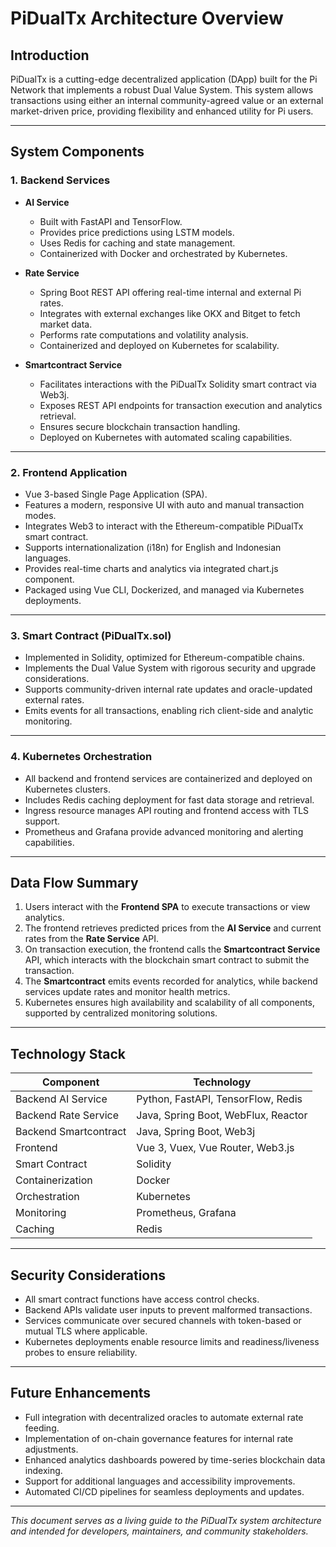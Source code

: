 # PiDualTx Architecture Overview

## Introduction

PiDualTx is a cutting-edge decentralized application (DApp) built for the Pi Network that implements a robust Dual Value System. This system allows transactions using either an internal community-agreed value or an external market-driven price, providing flexibility and enhanced utility for Pi users.

---

## System Components

### 1. Backend Services

- **AI Service**  
  - Built with FastAPI and TensorFlow.  
  - Provides price predictions using LSTM models.  
  - Uses Redis for caching and state management.  
  - Containerized with Docker and orchestrated by Kubernetes.  

- **Rate Service**  
  - Spring Boot REST API offering real-time internal and external Pi rates.  
  - Integrates with external exchanges like OKX and Bitget to fetch market data.  
  - Performs rate computations and volatility analysis.  
  - Containerized and deployed on Kubernetes for scalability.  

- **Smartcontract Service**  
  - Facilitates interactions with the PiDualTx Solidity smart contract via Web3j.  
  - Exposes REST API endpoints for transaction execution and analytics retrieval.  
  - Ensures secure blockchain transaction handling.  
  - Deployed on Kubernetes with automated scaling capabilities.  

---

### 2. Frontend Application

- Vue 3-based Single Page Application (SPA).  
- Features a modern, responsive UI with auto and manual transaction modes.  
- Integrates Web3 to interact with the Ethereum-compatible PiDualTx smart contract.  
- Supports internationalization (i18n) for English and Indonesian languages.  
- Provides real-time charts and analytics via integrated chart.js component.  
- Packaged using Vue CLI, Dockerized, and managed via Kubernetes deployments.  

---

### 3. Smart Contract (PiDualTx.sol)

- Implemented in Solidity, optimized for Ethereum-compatible chains.  
- Implements the Dual Value System with rigorous security and upgrade considerations.  
- Supports community-driven internal rate updates and oracle-updated external rates.  
- Emits events for all transactions, enabling rich client-side and analytic monitoring.  

---

### 4. Kubernetes Orchestration

- All backend and frontend services are containerized and deployed on Kubernetes clusters.  
- Includes Redis caching deployment for fast data storage and retrieval.  
- Ingress resource manages API routing and frontend access with TLS support.  
- Prometheus and Grafana provide advanced monitoring and alerting capabilities.  

---

## Data Flow Summary

1. Users interact with the **Frontend SPA** to execute transactions or view analytics.  
2. The frontend retrieves predicted prices from the **AI Service** and current rates from the **Rate Service** API.  
3. On transaction execution, the frontend calls the **Smartcontract Service** API, which interacts with the blockchain smart contract to submit the transaction.  
4. The **Smartcontract** emits events recorded for analytics, while backend services update rates and monitor health metrics.  
5. Kubernetes ensures high availability and scalability of all components, supported by centralized monitoring solutions.  

---

## Technology Stack

| Component           | Technology                              |
|---------------------|---------------------------------------|
| Backend AI Service   | Python, FastAPI, TensorFlow, Redis    |
| Backend Rate Service | Java, Spring Boot, WebFlux, Reactor   |
| Backend Smartcontract| Java, Spring Boot, Web3j               |
| Frontend            | Vue 3, Vuex, Vue Router, Web3.js      |
| Smart Contract      | Solidity                              |
| Containerization    | Docker                               |
| Orchestration       | Kubernetes                           |
| Monitoring          | Prometheus, Grafana                  |
| Caching             | Redis                               |

---

## Security Considerations

- All smart contract functions have access control checks.  
- Backend APIs validate user inputs to prevent malformed transactions.  
- Services communicate over secured channels with token-based or mutual TLS where applicable.  
- Kubernetes deployments enable resource limits and readiness/liveness probes to ensure reliability.  

---

## Future Enhancements

- Full integration with decentralized oracles to automate external rate feeding.  
- Implementation of on-chain governance features for internal rate adjustments.  
- Enhanced analytics dashboards powered by time-series blockchain data indexing.  
- Support for additional languages and accessibility improvements.  
- Automated CI/CD pipelines for seamless deployments and updates.  

---

*This document serves as a living guide to the PiDualTx system architecture and intended for developers, maintainers, and community stakeholders.*

